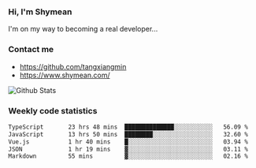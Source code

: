 ### Hi, I'm Shymean

I'm on my way to becoming a real developer...

### Contact me

- <https://github.com/tangxiangmin>
- <https://www.shymean.com/>

![Github Stats](https://github-readme-stats.vercel.app/api?username=tangxiangmin&show_icons=true&theme=dark)


###  Weekly code statistics

<!--START_SECTION:waka-->

```txt
TypeScript       23 hrs 48 mins  ██████████████░░░░░░░░░░░   56.09 %
JavaScript       13 hrs 50 mins  ████████░░░░░░░░░░░░░░░░░   32.60 %
Vue.js           1 hr 40 mins    █░░░░░░░░░░░░░░░░░░░░░░░░   03.94 %
JSON             1 hr 19 mins    ▓░░░░░░░░░░░░░░░░░░░░░░░░   03.11 %
Markdown         55 mins         ▓░░░░░░░░░░░░░░░░░░░░░░░░   02.16 %
```

<!--END_SECTION:waka-->